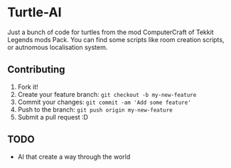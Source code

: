 # Turtle-AI
Just a bunch of code for turtles from the mod ComputerCraft of Tekkit Legends mods Pack.
You can find some scripts like room creation scripts, or autnomous localisation system.

## Contributing
1. Fork it!
2. Create your feature branch: `git checkout -b my-new-feature`
3. Commit your changes: `git commit -am 'Add some feature'`
4. Push to the branch: `git push origin my-new-feature`
5. Submit a pull request :D

## TODO
* AI that create a way through the world